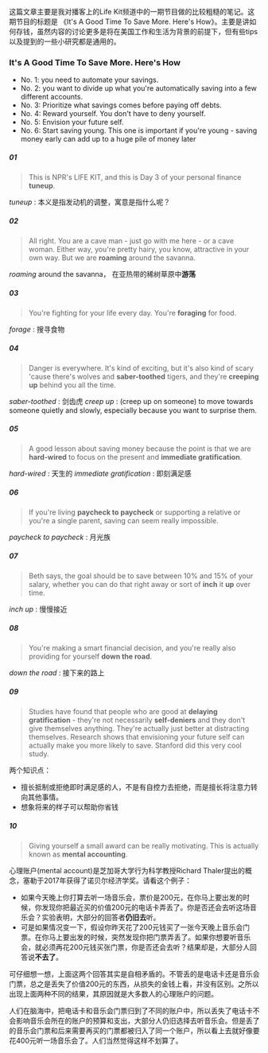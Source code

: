 
这篇文章主要是我对播客上的Life Kit频道中的一期节目做的比较粗糙的笔记。这期节目的标题是 《It's A Good Time To Save More. Here's How》。主要是讲如何存钱，虽然内容的讨论更多是将在美国工作和生活为背景的前提下，但有些tips以及提到的一些小研究都是通用的。


### It's A Good Time To Save More. Here's How
* No. 1: you need to automate your savings.
* No. 2: you want to divide up what you're automatically saving into a few different accounts.
* No. 3: Prioritize what savings comes before paying off debts.
* No. 4: Reward yourself. You don't have to deny yourself.
* No. 5: Envision your future self. 
* No. 6: Start saving young. This one is important if you're young - saving money early can add up to a huge pile of money later

##### 01
>This is NPR's LIFE KIT, and this is Day 3 of your personal finance **tuneup**.

 *tuneup* : 本义是指发动机的调整，寓意是指什么呢？

##### 02
>All right. You are a cave man - just go with me here - or a cave woman. Either way, you're pretty hairy, you know, attractive in your own way. But we are **roaming** around the savanna.

 *roaming*  around the savanna， 在亚热带的稀树草原中**游荡**

##### 03
>You're fighting for your life every day. You're **foraging** for food.

 *forage* : 搜寻食物

##### 04
>Danger is everywhere. It's kind of exciting, but it's also kind of scary 'cause there's wolves and **saber-toothed** tigers, and they're **creeping up** behind you all the time. 

 *saber-toothed* : 剑齿虎
 *creep up* : (creep up on someone) to move towards someone quietly and slowly, especially because you want to surprise them.

##### 05
>A good lesson about saving money because the point is that we are **hard-wired** to focus on the present and **immediate gratification**.

 *hard-wired* : 天生的
 *immediate gratification* : 即刻满足感

##### 06
>If you're living **paycheck to paycheck** or supporting a relative or you're a single parent, saving can seem really impossible.

 *paycheck to paycheck* : 月光族

##### 07
>Beth says, the goal should be to save between 10% and 15% of your salary, whether you can do that right away or sort of **inch** it **up** over time.

 *inch up* : 慢慢接近

##### 08
> You're making a smart financial decision, and you're really also providing for yourself **down the road**.

 *down the road* : 接下来的路上

##### 09
> Studies have found that people who are good at **delaying gratification** - they're not necessarily **self-deniers** and they don't give themselves anything. They're actually just better at distracting themselves.
> Research shows that envisioning your future self can actually make you more likely to save. Stanford did this very cool study.

两个知识点：
* 擅长抵制或拒绝即时满足感的人，不是有自控力去拒绝，而是擅长将注意力转向其他事情。
* 想象将来的样子可以帮助你省钱

##### 10
> Giving yourself a small award can be really motivating. This is actually known as **mental accounting**. 

心理账户(mental account)是芝加哥大学行为科学教授Richard Thaler提出的概念，塞勒于2017年获得了诺贝尔经济学奖。请看这个例子：
* 如果今天晚上你打算去听一场音乐会，票价是200元，在你马上要出发的时候，你发现你把最近买的价值200元的电话卡弄丢了。你是否还会去听这场音乐会？实验表明，大部分的回答者**仍旧去**听。
* 可是如果情况变一下，假设你昨天花了200元钱买了一张今天晚上音乐会门票。在你马上要出发的时候，突然发现你把门票弄丢了。如果你想要听音乐会，就必须再花200元钱买张门票，你是否还会去听？结果却是，大部分人回答说**不去了**。

可仔细想一想，上面这两个回答其实是自相矛盾的。不管丢的是电话卡还是音乐会门票，总之是丢失了价值200元的东西，从损失的金钱上看，并没有区别。之所以出现上面两种不同的结果，其原因就是大多数人的心理账户的问题。

人们在脑海中，把电话卡和音乐会门票归到了不同的账户中，所以丢失了电话卡不会影响音乐会所在的账户的预算和支出，大部分人仍旧选择去听音乐会。但是丢了的音乐会门票和后来需要再买的门票都被归入了同一个账户，所以看上去就好像要花400元听一场音乐会了。人们当然觉得这样不划算了。

